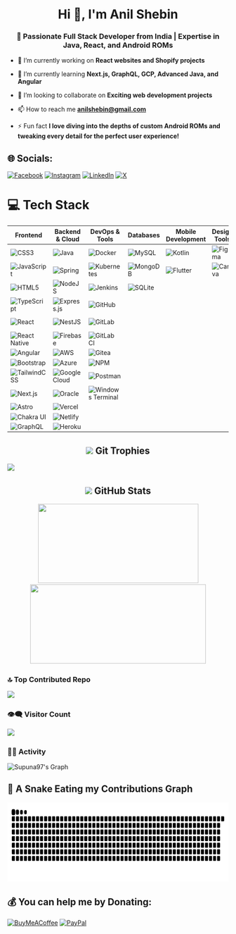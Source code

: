 <h1 align="center">Hi 👋, I'm Anil Shebin</h1>
<h3 align="center">🌟 Passionate Full Stack Developer from India | Expertise in Java, React, and Android ROMs</h3>

- 🔭 I’m currently working on **React websites and Shopify projects**

- 🌱 I’m currently learning **Next.js, GraphQL, GCP, Advanced Java, and Angular**

- 👯 I’m looking to collaborate on **Exciting web development projects**

- 📫 How to reach me **anilshebin@gmail.com**

- ⚡ Fun fact **I love diving into the depths of custom Android ROMs and tweaking every detail for the perfect user experience!**

## 🌐 Socials:
[![Facebook](https://img.shields.io/badge/Facebook-%231877F2.svg?logo=Facebook&logoColor=white)](https://facebook.com/anilshebin) [![Instagram](https://img.shields.io/badge/Instagram-%23E4405F.svg?logo=Instagram&logoColor=white)](https://instagram.com/anil_shebin) [![LinkedIn](https://img.shields.io/badge/LinkedIn-%230077B5.svg?logo=linkedin&logoColor=white)](https://linkedin.com/in/anilshebin) [![X](https://img.shields.io/badge/X-black.svg?logo=X&logoColor=white)](https://x.com/anilshebin) 

# 💻 Tech Stack

| **Frontend**          | **Backend & Cloud**                           | **DevOps & Tools**                            | **Databases**                                | **Mobile Development**                       | **Design Tools**                             | **Other**                                     |
|-----------------------|------------------------------------------------|-----------------------------------------------|----------------------------------------------|----------------------------------------------|----------------------------------------------|----------------------------------------------|
| ![CSS3](https://img.shields.io/badge/css3-%231572B6.svg?style=flat&logo=css3&logoColor=white)  | ![Java](https://img.shields.io/badge/java-%23ED8B00.svg?style=flat&logo=openjdk&logoColor=white) | ![Docker](https://img.shields.io/badge/docker-%230db7ed.svg?style=flat&logo=docker&logoColor=white) | ![MySQL](https://img.shields.io/badge/mysql-4479A1.svg?style=flat&logo=mysql&logoColor=white) | ![Kotlin](https://img.shields.io/badge/kotlin-%237F52FF.svg?style=flat&logo=kotlin&logoColor=white) | ![Figma](https://img.shields.io/badge/figma-%23F24E1E.svg?style=flat&logo=figma&logoColor=white) | ![OpenGL](https://img.shields.io/badge/OpenGL-%23FFFFFF.svg?style=flat&logo=opengl) |
| ![JavaScript](https://img.shields.io/badge/javascript-%23323330.svg?style=flat&logo=javascript&logoColor=%23F7DF1E) | ![Spring](https://img.shields.io/badge/spring-%236DB33F.svg?style=flat&logo=spring&logoColor=white) | ![Kubernetes](https://img.shields.io/badge/kubernetes-%23326ce5.svg?style=flat&logo=kubernetes&logoColor=white) | ![MongoDB](https://img.shields.io/badge/MongoDB-%234ea94b.svg?style=flat&logo=mongodb&logoColor=white) | ![Flutter](https://img.shields.io/badge/Flutter-%2302569B.svg?style=flat&logo=Flutter&logoColor=white) | ![Canva](https://img.shields.io/badge/Canva-%2300C4CC.svg?style=flat&logo=Canva&logoColor=white) | ![OpenCV](https://img.shields.io/badge/opencv-%23white.svg?style=flat&logo=opencv&logoColor=white) |
| ![HTML5](https://img.shields.io/badge/html5-%23E34F26.svg?style=flat&logo=html5&logoColor=white) | ![NodeJS](https://img.shields.io/badge/node.js-6DA55F?style=flat&logo=node.js&logoColor=white) | ![Jenkins](https://img.shields.io/badge/jenkins-%232C5263.svg?style=flat&logo=jenkins&logoColor=white) | ![SQLite](https://img.shields.io/badge/sqlite-%2307405e.svg?style=flat&logo=sqlite&logoColor=white) | | | ![WordPress](https://img.shields.io/badge/WordPress-%23117AC9.svg?style=flat&logo=WordPress&logoColor=white) |
| ![TypeScript](https://img.shields.io/badge/typescript-%23007ACC.svg?style=flat&logo=typescript&logoColor=white) | ![Express.js](https://img.shields.io/badge/express.js-%23404d59.svg?style=flat&logo=express&logoColor=%2361DAFB) | ![GitHub](https://img.shields.io/badge/github-%23121011.svg?style=flat&logo=github&logoColor=white) | | | | ![Vite](https://img.shields.io/badge/vite-%23646CFF.svg?style=flat&logo=vite&logoColor=white) |
| ![React](https://img.shields.io/badge/react-%2320232a.svg?style=flat&logo=react&logoColor=%2361DAFB) | ![NestJS](https://img.shields.io/badge/nestjs-%23E0234E.svg?style=flat&logo=nestjs&logoColor=white) | ![GitLab](https://img.shields.io/badge/gitlab-%23181717.svg?style=flat&logo=gitlab&logoColor=white) | | | | ![Nodemon](https://img.shields.io/badge/NODEMON-%23323330.svg?style=flat&logo=nodemon&logoColor=%BBDEAD) |
| ![React Native](https://img.shields.io/badge/react_native-%2320232a.svg?style=flat&logo=react&logoColor=%2361DAFB) | ![Firebase](https://img.shields.io/badge/firebase-%23039BE5.svg?style=flat&logo=firebase) | ![GitLab CI](https://img.shields.io/badge/gitlab%20CI-%23181717.svg?style=flat&logo=gitlab&logoColor=white) | | | | |
| ![Angular](https://img.shields.io/badge/angular-%23DD0031.svg?style=flat&logo=angular&logoColor=white) | ![AWS](https://img.shields.io/badge/AWS-%23FF9900.svg?style=flat&logo=amazon-aws&logoColor=white) | ![Gitea](https://img.shields.io/badge/Gitea-34495E?style=flat&logo=gitea&logoColor=5D9425) | | | | |
| ![Bootstrap](https://img.shields.io/badge/bootstrap-%238511FA.svg?style=flat&logo=bootstrap&logoColor=white) | ![Azure](https://img.shields.io/badge/azure-%230072C6.svg?style=flat&logo=microsoftazure&logoColor=white) | ![NPM](https://img.shields.io/badge/NPM-%23CB3837.svg?style=flat&logo=npm&logoColor=white) | | | | |
| ![TailwindCSS](https://img.shields.io/badge/tailwindcss-%2338B2AC.svg?style=flat&logo=tailwind-css&logoColor=white) | ![Google Cloud](https://img.shields.io/badge/GoogleCloud-%234285F4.svg?style=flat&logo=google-cloud&logoColor=white) | ![Postman](https://img.shields.io/badge/Postman-FF6C37?style=flat&logo=postman&logoColor=white) | | | | |
| ![Next.js](https://img.shields.io/badge/Next-black?style=flat&logo=next.js&logoColor=white) | ![Oracle](https://img.shields.io/badge/Oracle-F80000?style=flat&logo=oracle&logoColor=white) | ![Windows Terminal](https://img.shields.io/badge/Windows%20Terminal-%234D4D4D.svg?style=flat&logo=windows-terminal&logoColor=white) | | | | |
| ![Astro](https://img.shields.io/badge/astro-%232C2052.svg?style=flat&logo=astro&logoColor=white) | ![Vercel](https://img.shields.io/badge/vercel-%23000000.svg?style=flat&logo=vercel&logoColor=white) | | | | | |
| ![Chakra UI](https://img.shields.io/badge/chakra-%234ED1C5.svg?style=flat&logo=chakraui&logoColor=white) | ![Netlify](https://img.shields.io/badge/netlify-%23000000.svg?style=flat&logo=netlify&logoColor=#00C7B7) | | | | | |
| ![GraphQL](https://img.shields.io/badge/-GraphQL-E10098?style=flat&logo=graphql&logoColor=white) | ![Heroku](https://img.shields.io/badge/heroku-%23430098.svg?style=flat&logo=heroku&logoColor=white) | | | | | |

<h2 align="center">
  <img src="https://media.giphy.com/media/QaMcXSekUWx7aogAUr/giphy.gif" width="30" />&nbsp;Git Trophies
</h2>

![](https://github-profile-trophy.vercel.app/?username=anilshebin&theme=radical&no-frame=false&no-bg=false&margin-w=4)

<h2 align="center">
  <img src="https://media.giphy.com/media/W5eoZHPpUx9sapR0eu/giphy.gif" width="30" />&nbsp;GitHub Stats
</h2>

<p align="center">
  <img width="365em" height="180em" src="https://github-readme-stats.vercel.app/api?username=anilshebin&theme=react&hide_border=false&include_all_commits=true&count_private=true" />
  <img width="400em" height="180em" src="https://github-readme-streak-stats.herokuapp.com/?user=anilshebin&theme=react&hide_border=false" />
</p>

### 🔝 Top Contributed Repo
![](https://github-contributor-stats.vercel.app/api?username=anilshebin&limit=5&theme=blue-green&combine_all_yearly_contributions=true)

### 👁️‍🗨️ Visitor Count
[![](https://visitcount.itsvg.in/api?id=anilshebin&icon=0&color=9)](https://visitcount.itsvg.in)

### 👨‍💻 Activity
![Supuna97's Graph](https://github-readme-activity-graph.vercel.app/graph?username=anilshebin&custom_title=Supun's%20GitHub%20Activity%20Graph&bg_color=0D1117&color=7F3FBF&line=7F3FBF&point=7F3FBF&area_color=FFFFFF&title_color=FFFFFF&area=true)

## 🐍 A Snake Eating my Contributions Graph
<div align="center">
	<img height="180em"  src = "https://github.com/7oSkaaa/7oSkaaa/blob/output/github-contribution-grid-snake.svg?" alt = "Snake Game"/>
</div>

## 💰 You can help me by Donating:
[![BuyMeACoffee](https://img.shields.io/badge/Buy%20Me%20a%20Coffee-ffdd00?style=for-the-badge&logo=buy-me-a-coffee&logoColor=black)](https://buymeacoffee.com/https://buymeacoffee.com/anilshebinq) [![PayPal](https://img.shields.io/badge/PayPal-00457C?style=for-the-badge&logo=paypal&logoColor=white)](https://paypal.me/https://paypal.me/9487274659?country.x=IN&locale.x=en_GB) 
